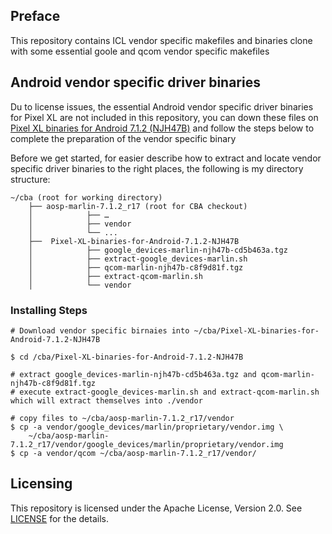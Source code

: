 ## Preface

This repository contains ICL vendor specific makefiles and binaries clone with some essential goole and qcom vendor specific makefiles

## Android vendor specific driver binaries

Du to license issues, the essential Android vendor specific driver binaries for Pixel XL are not included in this repository, you can down these files on [Pixel XL binaries for Android 7.1.2 \(NJH47B\)](https://developers.google.com/android/drivers#marlinnjh47b) and follow the steps below to complete the preparation of the vendor specific binary 

Before we get started, for easier describe how to extract and locate vendor specific driver binaries to the right places, the following is my directory structure:

```shell
~/cba (root for working directory)
    ├── aosp-marlin-7.1.2_r17 (root for CBA checkout)
    │            ├── …
    │            ├── vendor
    │            └── ...
    ├──  Pixel-XL-binaries-for-Android-7.1.2-NJH47B
    │            ├── google_devices-marlin-njh47b-cd5b463a.tgz
    │            ├── extract-google_devices-marlin.sh
    │            ├── qcom-marlin-njh47b-c8f9d81f.tgz
    │            ├── extract-qcom-marlin.sh
    │            └── vendor
```

### Installing Steps
```shell
# Download vendor specific birnaies into ~/cba/Pixel-XL-binaries-for-Android-7.1.2-NJH47B

$ cd /cba/Pixel-XL-binaries-for-Android-7.1.2-NJH47B

# extract google_devices-marlin-njh47b-cd5b463a.tgz and qcom-marlin-njh47b-c8f9d81f.tgz
# execute extract-google_devices-marlin.sh and extract-qcom-marlin.sh which will extract themselves into ./vendor

# copy files to ~/cba/aosp-marlin-7.1.2_r17/vendor
$ cp -a vendor/google_devices/marlin/proprietary/vendor.img \
    ~/cba/aosp-marlin-7.1.2_r17/vendor/google_devices/marlin/proprietary/vendor.img
$ cp -a vendor/qcom ~/cba/aosp-marlin-7.1.2_r17/vendor/
```

## Licensing

This repository is licensed under the Apache License, Version 2.0. See [LICENSE](https://github.com/clondroid/android_vendor_marlin_7/blob/master/LICENSE) for the details.
